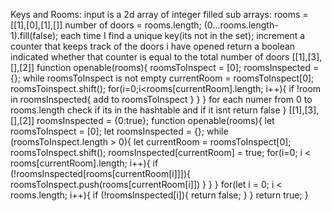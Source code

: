 Keys and Rooms:
input is a 2d array of integer filled sub arrays:
rooms = [[1],[0],[1],[]]
number of doors = rooms.length;
(0...rooms.length-1).fill(false);
each time I find a unique key(its not in the set);
    increment a counter that keeps track of the doors i have opened
    return a boolean indicated whether that counter is equal to the total number of doors
[[1],[3],[],[2]]
function openable(rooms){
    roomsToInspect = [0];
    roomsInspected = {};
    while roomsToInspect is not empty
        currentRoom = roomsToInspect[0];
        roomsToinspect.shift();
        for(i=0;i<rooms[currentRoom].length; i++){
            if !room in roomsInspected{
                add to roomsToInspect 
            }
        }
    }
    for each numer from 0 to rooms.length
        check if its in the hashtable and if it isnt return false
}
[[1],[3],[],[2]]
roomsInspected = {0:true};
function openable(rooms){
    let roomsToInspect = [0];
    let roomsInspected = {};
    while (roomsToInspect.length > 0){
        let currentRoom = roomsToInspect[0];
        roomsToInspect.shift();
        roomsInspected[currentRoom] = true;
        for(i=0; i < rooms[currentRoom].length; i++){
            if (!roomsInspected[rooms[currentRoom[i]]]){
                roomsToInspect.push(rooms[currentRoom[i]])
            }
        }
    }
    for(let i = 0; i < rooms.length; i++){
        if (!roomsInspected[i]){
            return false;
        }
    }
    return true;
}